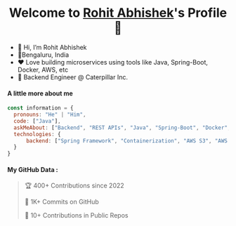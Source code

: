 <p align="center">   
  <h1 align="center">Welcome to <a href="https://github.com/MrBlueBird2">Rohit Abhishek</a>'s Profile 👋</h1>
</p>
<ul>
  <li>👋 Hi, I’m Rohit Abhishek</li>
  <li>📍Bengaluru, India</li>
  <li>❤️ Love building microservices using tools like Java, Spring-Boot, Docker, AWS, etc</li>
  <li>🌱 Backend Engineer @ Caterpillar Inc.</li>
</ul>

#### A little more about me
```javascript
const information = {
  pronouns: "He" | "Him",
  code: ["Java"],
  askMeAbout: ["Backend", "REST APIs", "Java", "Spring-Boot", "Docker", "Maven", "JUnit", "CI/CD", "Yaml", "Design Patterns"],
  technologies: {
      backend: ["Spring Framework", "Containerization", "AWS S3", "AWS Lambda", "AWS Cloudformation", "AWS CloudWatch"],
  }
}
```

#### My GitHub Data :
> 🏆 400+ Contributions since 2022
 > 
> 📜 1K+ Commits on GitHub
 > 
> 🔑 10+ Contributions in Public Repos
 > 

